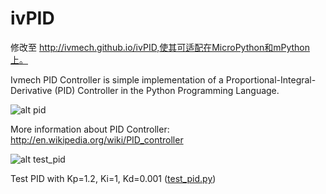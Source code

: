 # ivPID

修改至 http://ivmech.github.io/ivPID,使其可适配在MicroPython和mPython上。

Ivmech PID Controller is simple implementation of a Proportional-Integral-Derivative (PID) Controller in the Python Programming Language.

![alt pid](https://raw.githubusercontent.com/ivmech/ivPID/master/docs/images/pid_control.png)

More information about PID Controller: http://en.wikipedia.org/wiki/PID_controller


![alt test_pid](https://raw.githubusercontent.com/ivmech/ivPID/master/docs/images/pid_1.png)

Test PID with Kp=1.2, Ki=1, Kd=0.001 ([test_pid.py](/ivmech/ivPID/blob/master/test_pid.py))